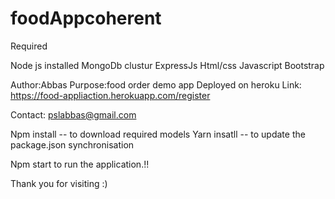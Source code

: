 # foodAppcoherent

Required 

Node js installed
MongoDb clustur
ExpressJs
Html/css
Javascript
Bootstrap


Author:Abbas
Purpose:food order demo app
Deployed on heroku
Link: https://food-appliaction.herokuapp.com/register

Contact: pslabbas@gmail.com


Npm install -- to download required models
Yarn insatll -- to update the package.json synchronisation

Npm start to run the application.!!

Thank you for visiting :)
